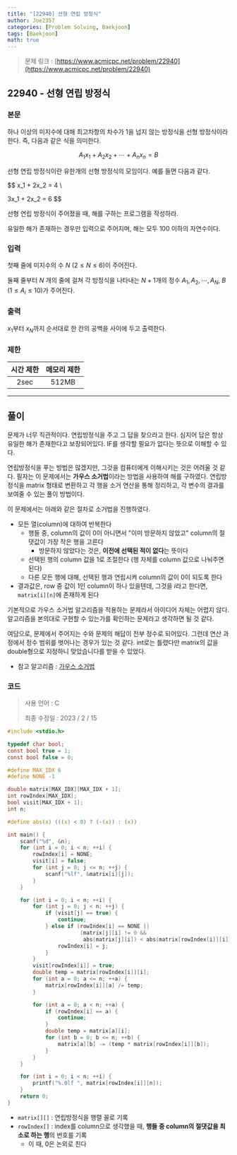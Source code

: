 ```yaml
---
title: "[22940] 선형 연립 방정식"
author: Joe2357
categories: [Problem Solving, Baekjoon]
tags: [Baekjoon]
math: true
---
```


> 문제 링크 : [https://www.acmicpc.net/problem/22940](https://www.acmicpc.net/problem/22940)
>



## 22940 - 선형 연립 방정식

### 본문

하나 이상의 미지수에 대해 최고차항의 차수가 1을 넘지 않는 방정식을 선형 방정식이라 한다. 즉, 다음과 같은 식을 의미한다.


$$
A_1x_1 + A_2x_2 + \cdots + A_nx_n = B
$$


선형 연립 방정식이란 유한개의 선형 방정식의 모임이다. 예를 들면 다음과 같다.


$$
x_1 + 2x_2 = 4  \\

3x_1 + 2x_2 = 6
$$


선형 연립 방정식이 주어졌을 때, 해를 구하는 프로그램을 작성하라.

유일한 해가 존재하는 경우만 입력으로 주어지며, 해는 모두 100 이하의 자연수이다.


### 입력

첫째 줄에 미지수의 수 $N$ ($2 \leq N \leq 6$)이 주어진다.

둘째 줄부터 $N$ 개의 줄에 걸쳐 각 방정식을 나타내는 $N+1$개의 정수 $A_1, A_2, \cdots, A_N$, $B$ ($1 \leq A_i \leq 10$)가 주어진다.



### 출력

$x_1$부터 $x_N$까지 순서대로 한 칸의 공백을 사이에 두고 출력한다.



### 제한

| 시간 제한 | 메모리 제한 |
| :-------: | :---------: |
|   2sec    |    512MB    |

---



## 풀이

문제가 너무 직관적이다. 연립방정식을 주고 그 답을 찾으라고 한다. 심지어 답은 항상 유일한 해가 존재한다고 보장되어있다. IF를 생각할 필요가 없다는 뜻으로 이해할 수 있다.

연립방정식을 푸는 방법은 많겠지만, 그것을 컴퓨터에게 이해시키는 것은 어려울 것 같다. 필자는 이 문제에서는 **가우스 소거법**이라는 방법을 사용하여 해를 구하였다. 연립방정식을 matrix 형태로 변환하고 각 행을 소거 연산을 통해 정리하고, 각 변수의 결과를 보여줄 수 있는 풀이 방법이다.

이 문제에서는 아래와 같은 절차로 소거법을 진행하였다.

- 모든 열(column)에 대하여 반복한다
  - 행들 중, column의 값이 0이 아니면서 "이미 방문하지 않았고" column의 절댓값이 가장 작은 행을 고른다
    - 방문하지 않았다는 것은, **이전에 선택된 적이 없다**는 뜻이다
  - 선택된 행의 column 값을 1로 조절한다 (행 자체를 column 값으로 나눠주면 된다)
  - 다른 모든 행에 대해, 선택된 행과 연립시켜 column의 값이 0이 되도록 한다
- 결과값은, row 중 값이 1인 column이 하나 있을텐데, 그것을 $i$라고 한다면, `matrix[i][n]`에 존재하게 된다

기본적으로 가우스 소거법 알고리즘을 적용하는 문제라서 아이디어 자체는 어렵지 않다. 알고리즘을 본의대로 구현할 수 있는가를 확인하는 문제라고 생각하면 될 것 같다.

여담으로, 문제에서 주어지는 수와 문제의 해답이 전부 정수로 되어있다. 그런데 연산 과정에서 정수 범위를 벗어나는 경우가 있는 것 같다. int로는 틀렸다만 matrix의 값을 double형으로 지정하니 맞았습니다를 받을 수 있었다.


- 참고 알고리즘 : [가우스 소거법](https://en.wikipedia.org/wiki/Gaussian_elimination)

  

### 코드

> 사용 언어 : C  
>
> 최종 수정일 : 2023 / 2 / 15

```c
#include <stdio.h>

typedef char bool;
const bool true = 1;
const bool false = 0;

#define MAX_IDX 6
#define NONE -1

double matrix[MAX_IDX][MAX_IDX + 1];
int rowIndex[MAX_IDX];
bool visit[MAX_IDX + 1];
int n;

#define abs(x) (((x) < 0) ? (-(x)) : (x))

int main() {
    scanf("%d", &n);
    for (int i = 0; i < n; ++i) {
        rowIndex[i] = NONE;
        visit[i] = false;
        for (int j = 0; j <= n; ++j) {
            scanf("%lf", &matrix[i][j]);
        }
    }

    for (int i = 0; i < n; ++i) {
        for (int j = 0; j < n; ++j) {
            if (visit[j] == true) {
                continue;
            } else if (rowIndex[i] == NONE ||
                       (matrix[j][i] != 0 &&
                        abs(matrix[j][i]) < abs(matrix[rowIndex[i]][i]))) {
                rowIndex[i] = j;
            }
        }
        visit[rowIndex[i]] = true;
        double temp = matrix[rowIndex[i]][i];
        for (int a = 0; a <= n; ++a) {
            matrix[rowIndex[i]][a] /= temp;
        }

        for (int a = 0; a < n; ++a) {
            if (rowIndex[i] == a) {
                continue;
            }
            double temp = matrix[a][i];
            for (int b = 0; b <= n; ++b) {
                matrix[a][b] -= (temp * matrix[rowIndex[i]][b]);
            }
        }
    }

    for (int i = 0; i < n; ++i) {
        printf("%.0lf ", matrix[rowIndex[i]][n]);
    }
    return 0;
}
```

- `matrix[][]` : 연립방정식을 행렬 꼴로 기록
- `rowIndex[]` : index를 column으로 생각했을 때, **행들 중 column의 절댓값을 최소로 하는 행**의 번호를 기록
  - 이 때, 0은 논외로 친다